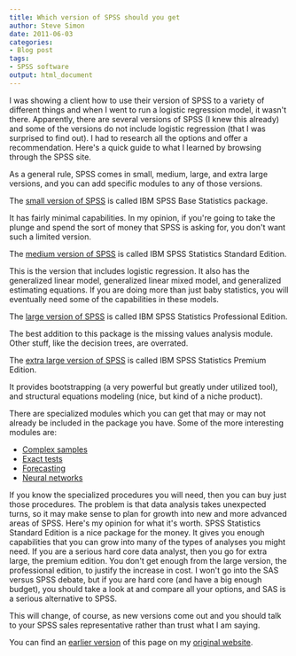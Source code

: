 ```yaml
---
title: Which version of SPSS should you get
author: Steve Simon
date: 2011-06-03
categories:
- Blog post
tags:
- SPSS software
output: html_document
---
```


I was showing a client how to use their version of SPSS to a variety of different things and when I went to run a logistic regression model, it wasn't there. Apparently, there are several versions of SPSS (I knew this already) and some of the versions do not include logistic regression (that I was surprised to find out). I had to research all the options and offer a recommendation. Here's a quick guide to what I learned by browsing through the SPSS site.

<!---More--->

As a general rule, SPSS comes in small, medium, large, and extra large versions, and you can add specific modules to any of those versions.

The [small version of SPSS][sps1] is called IBM SPSS Base Statistics package.

It has fairly minimal capabilities. In my opinion, if you're going to take the plunge and spend the sort of money that SPSS is asking for, you don't want such a limited version.

The [medium version of SPSS][sps2] is called IBM SPSS Statistics Standard Edition.

This is the version that includes logistic regression. It also has the generalized linear model, generalized linear mixed model, and generalized estimating equations. If you are doing more than just baby statistics, you will eventually need some of the capabilities in these models.

The [large version of SPSS][sps3] is called IBM SPSS Statistics Professional Edition.

The best addition to this package is the missing values analysis module. Other stuff, like the decision trees, are overrated.

The [extra large version of SPSS][sps4] is called IBM SPSS Statistics Premium Edition.

It provides bootstrapping (a very powerful but greatly under utilized tool), and structural equations modeling (nice, but kind of a niche product).

There are specialized modules which you can get that may or may not already be included in the package you have. Some of the more interesting modules are:

+ [Complex samples][com1]
+ [Exact tests][exa1]
+ [Forecasting][for1]
+ [Neural networks][neu1]

If you know the specialized procedures you will need, then you can buy just those procedures. The problem is that data analysis takes unexpected turns, so it may make sense to plan for growth into new and more advanced areas of SPSS. Here's my opinion for what it's worth. SPSS Statistics Standard Edition is a nice package for the money. It gives you enough capabilities that you can grow into many of the types of analyses you might need. If you are a serious hard core data analyst, then you go for extra large, the premium edition. You don't get enough from the large version, the professional edition, to justify the increase in cost. I won't go into the SAS versus SPSS debate, but if you are hard core (and have a big enough budget), you should take a look at and compare all your options, and SAS is a serious alternative to SPSS.

This will change, of course, as new versions come out and you should talk to your SPSS sales representative rather than trust what I am saying.

You can find an [earlier version][sim1] of this page on my [original website][sim2].

[sim1]: http://www.pmean.com/11/WhichVersion.html
[sim2]: http://www.pmean.com/original_site.html 

[sps1]: http://www-01.ibm.com/software/analytics/spss/products/statistics/base/
[sps2]: http://www-01.ibm.com/software/analytics/spss/products/statistics/stats-standard/
[sps3]: http://www-01.ibm.com/software/analytics/spss/products/statistics/stats-pro/
[sps4]: http://www-01.ibm.com/software/analytics/spss/products/statistics/stats-premium/

[com1]: http://www-01.ibm.com/software/analytics/spss/products/statistics/complex-samples
[exa1]: http://www-01.ibm.com/software/analytics/spss/products/statistics/exact-tests
[for1]: http://www-01.ibm.com/software/analytics/spss/products/statistics/forecasting
[neu1]: http://www-01.ibm.com/software/analytics/spss/products/statistics/neural-networks

